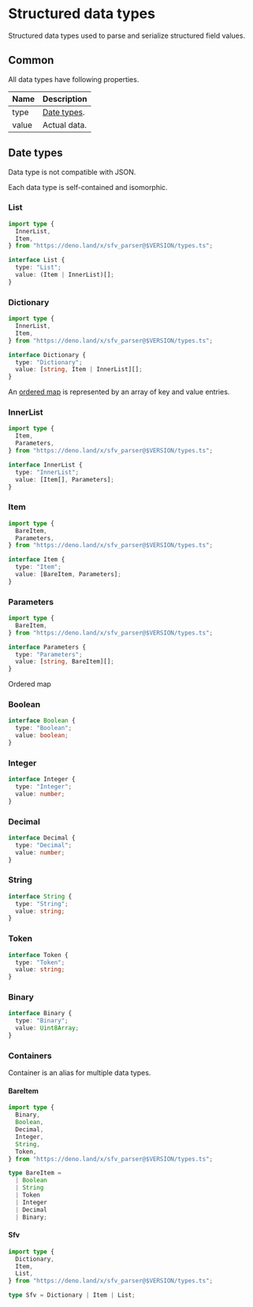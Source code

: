 # Structured data types

Structured data types used to parse and serialize structured field values.

## Common

All data types have following properties.

| Name  | Description                |
| ----- | -------------------------- |
| type  | [Date types](#date-types). |
| value | Actual data.               |

## Date types

Data type is not compatible with JSON.

Each data type is self-contained and isomorphic.

### List

```ts
import type {
  InnerList,
  Item,
} from "https://deno.land/x/sfv_parser@$VERSION/types.ts";

interface List {
  type: "List";
  value: (Item | InnerList)[];
}
```

### Dictionary

```ts
import type {
  InnerList,
  Item,
} from "https://deno.land/x/sfv_parser@$VERSION/types.ts";

interface Dictionary {
  type: "Dictionary";
  value: [string, Item | InnerList][];
}
```

An [ordered map](https://infra.spec.whatwg.org/#ordered-map) is represented by
an array of key and value entries.

### InnerList

```ts
import type {
  Item,
  Parameters,
} from "https://deno.land/x/sfv_parser@$VERSION/types.ts";

interface InnerList {
  type: "InnerList";
  value: [Item[], Parameters];
}
```

### Item

```ts
import type {
  BareItem,
  Parameters,
} from "https://deno.land/x/sfv_parser@$VERSION/types.ts";

interface Item {
  type: "Item";
  value: [BareItem, Parameters];
}
```

### Parameters

```ts
import type {
  BareItem,
} from "https://deno.land/x/sfv_parser@$VERSION/types.ts";

interface Parameters {
  type: "Parameters";
  value: [string, BareItem][];
}
```

Ordered map

### Boolean

```ts
interface Boolean {
  type: "Boolean";
  value: boolean;
}
```

### Integer

```ts
interface Integer {
  type: "Integer";
  value: number;
}
```

### Decimal

```ts
interface Decimal {
  type: "Decimal";
  value: number;
}
```

### String

```ts
interface String {
  type: "String";
  value: string;
}
```

### Token

```ts
interface Token {
  type: "Token";
  value: string;
}
```

### Binary

```ts
interface Binary {
  type: "Binary";
  value: Uint8Array;
}
```

### Containers

Container is an alias for multiple data types.

#### BareItem

```ts
import type {
  Binary,
  Boolean,
  Decimal,
  Integer,
  String,
  Token,
} from "https://deno.land/x/sfv_parser@$VERSION/types.ts";

type BareItem =
  | Boolean
  | String
  | Token
  | Integer
  | Decimal
  | Binary;
```

#### Sfv

```ts
import type {
  Dictionary,
  Item,
  List,
} from "https://deno.land/x/sfv_parser@$VERSION/types.ts";

type Sfv = Dictionary | Item | List;
```
